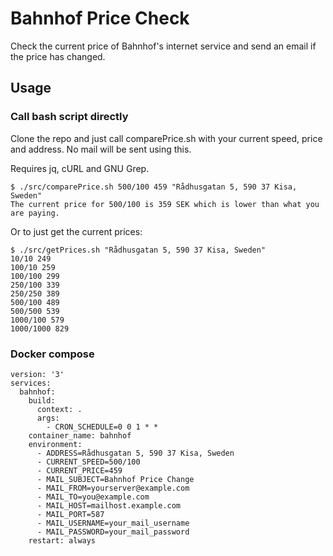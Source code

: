# Bahnhof Price Check

Check the current price of Bahnhof's internet service and send an email if the price has changed.

## Usage

### Call bash script directly

Clone the repo and just call comparePrice.sh with your current speed, price and address.
No mail will be sent using this.

Requires jq, cURL and GNU Grep.

```console
$ ./src/comparePrice.sh 500/100 459 "Rådhusgatan 5, 590 37 Kisa, Sweden"
The current price for 500/100 is 359 SEK which is lower than what you are paying.
```

Or to just get the current prices:

```console
$ ./src/getPrices.sh "Rådhusgatan 5, 590 37 Kisa, Sweden"
10/10 249
100/10 259
100/100 299
250/100 339
250/250 389
500/100 489
500/500 539
1000/100 579
1000/1000 829
```

### Docker compose

```
version: '3'
services:
  bahnhof:
    build:
      context: .
      args:
        - CRON_SCHEDULE=0 0 1 * *
    container_name: bahnhof
    environment:
      - ADDRESS=Rådhusgatan 5, 590 37 Kisa, Sweden
      - CURRENT_SPEED=500/100
      - CURRENT_PRICE=459
      - MAIL_SUBJECT=Bahnhof Price Change
      - MAIL_FROM=yourserver@example.com
      - MAIL_TO=you@example.com
      - MAIL_HOST=mailhost.example.com
      - MAIL_PORT=587
      - MAIL_USERNAME=your_mail_username
      - MAIL_PASSWORD=your_mail_password
    restart: always
```
